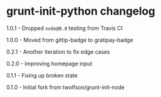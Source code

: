 # grunt-init-python changelog
1.0.1 - Dropped `node@0.8` testing from Travis CI

1.0.0 - Moved from gittip-badge to gratipay-badge

0.2.1 - Another iteration to fix edge cases

0.2.0 - Improving homepage input

0.1.1 - Fixing up broken state

0.1.0 - Initial fork from twolfson/grunt-init-node
